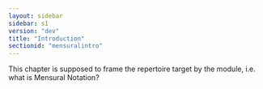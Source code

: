 ```yaml
---
layout: sidebar
sidebar: s1
version: "dev"
title: "Introduction"
sectionid: "mensuralintro"
---
```


This chapter is supposed to frame the repertoire target by the module, i.e. what is Mensural Notation?
